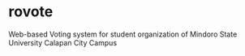 # rovote
Web-based Voting system for student organization of Mindoro State University Calapan City Campus

